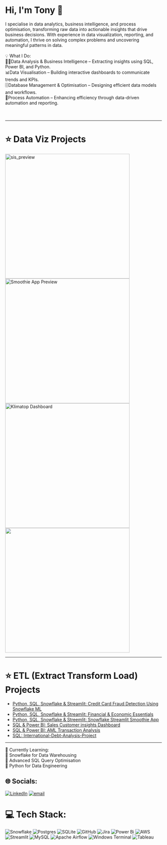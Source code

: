 

# Hi, I'm Tony 👋

I specialise in data analytics, business intelligence, and process optimisation, transforming raw data into actionable insights that drive business decisions. With experience in data visualization, reporting, and automation, I thrive on solving complex problems and uncovering meaningful patterns in data.<br><br>💡 What I Do:<br>🧑‍💻Data Analysis & Business Intelligence – Extracting insights using SQL, Power BI, and Python.<br>📊Data Visualisation – Building interactive dashboards to communicate trends and KPIs.<br>🗄️Database Management & Optimisation – Designing efficient data models and workflows.<br>🔄Process Automation – Enhancing efficiency through data-driven automation and reporting.<br><br><br>

---


# ⭐ Data Viz Projects 


<a href="https://finance-economics-dashboard.streamlit.app/" target="_blank">
  <img src="https://github.com/user-attachments/assets/3db7231e-edf8-464c-884b-23f0b502ce92" alt="sis_preview" width="400"/>
</a>

<a href="https://mysmoothie.streamlit.app/" target="_blank">
  <img src="https://github.com/user-attachments/assets/9fad158a-94d4-4250-85a1-d030d16cbb6e" alt="Smoothie App Preview" width="400"/>
</a>

<img src="https://github.com/user-attachments/assets/77ecaa0f-8a48-401c-8e5e-4e8c9bd11b20" width="400" alt="Klimatop Dashboard"/> 

<img src="https://github.com/user-attachments/assets/bc1fba8d-edfa-454a-ba23-a37e4f5067f2" width="400" />

---


# ⭐ ETL (Extract Transform Load) Projects

- [Python, SQL, Snowflake & Streamlit: Credit Card Fraud Detection Using Snowflake ML](https://github.com/tonyvicta/Credit-Card-Fraud-Detection-Using-SnowflakeML)
- [Python, SQL, Snowflake & Streamlit: Financial & Economic Essentials](https://github.com/tonyvicta/Financial-Economic-Essentials)
- [Python, SQL, Snowflake & Streemlit: Snowflake Streamlit Smoothie App](https://github.com/tonyvicta/Snowflake-Streamlit-Smoothie-App)
- [SQL & Power BI: Sales Customer insights Dashboard](https://github.com/tonyvicta/Sales-Customer-Insights-Dashboard)
- [SQL & Power BI: AML Transaction Analysis](https://github.com/tonyvicta/AML-Transaction-Analysis-Post-Russian-Invasion)
- [SQL: International-Debt-Analysis-Project](https://github.com/tonyvicta/International-Debt-Analysis-Project/blob/main/README.md)

---



🌱 Currently Learning:<br>📌 Snowflake for Data Warehousing<br>📌 Advanced SQL Query Optimisation<br>📌 Python for Data Engineering


## 🌐 Socials:
[![LinkedIn](https://img.shields.io/badge/LinkedIn-%230077B5.svg?logo=linkedin&logoColor=white)](https://linkedin.com/in/tonytawakali) [![email](https://img.shields.io/badge/Email-D14836?logo=gmail&logoColor=white)](mailto:tony@datasphered.com) 

# 💻 Tech Stack:
![Snowflake](https://img.shields.io/badge/snowflake-%2329B5E8.svg?style=for-the-badge&logo=snowflake&logoColor=white) ![Postgres](https://img.shields.io/badge/postgres-%23316192.svg?style=for-the-badge&logo=postgresql&logoColor=white) ![SQLite](https://img.shields.io/badge/sqlite-%2307405e.svg?style=for-the-badge&logo=sqlite&logoColor=white) ![GitHub](https://img.shields.io/badge/github-%23121011.svg?style=for-the-badge&logo=github&logoColor=white) ![Jira](https://img.shields.io/badge/jira-%230A0FFF.svg?style=for-the-badge&logo=jira&logoColor=white) ![Power Bi](https://img.shields.io/badge/power_bi-F2C811?style=for-the-badge&logo=powerbi&logoColor=black) ![AWS](https://img.shields.io/badge/AWS-%23FF9900.svg?style=for-the-badge&logo=amazon-aws&logoColor=white) ![Streamlit](https://img.shields.io/badge/Streamlit-%23FE4B4B.svg?style=for-the-badge&logo=streamlit&logoColor=white) ![MySQL](https://img.shields.io/badge/mysql-4479A1.svg?style=for-the-badge&logo=mysql&logoColor=white) ![Apache Airflow](https://img.shields.io/badge/Apache%20Airflow-017CEE?style=for-the-badge&logo=Apache%20Airflow&logoColor=white) ![Windows Terminal](https://img.shields.io/badge/Windows%20Terminal-%234D4D4D.svg?style=for-the-badge&logo=windows-terminal&logoColor=white)
![Tableau](https://img.shields.io/badge/Tableau-E97627?style=for-the-badge&logo=Tableau&logoColor=white) 
<!-- Proudly created with GPRM ( https://gprm.itsvg.in ) -->



    
<!---
tonyvicta/tonyvicta is a ✨ special ✨ repository because its `README.md` (this file) appears on your GitHub profile.
You can click the Preview link to take a look at your changes.
--->
